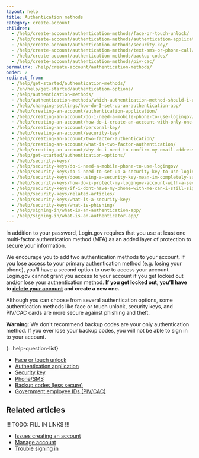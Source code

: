 ```yaml
---
layout: help
title: Authentication methods
category: create-account
children:
  - /help/create-account/authentication-methods/face-or-touch-unlock/
  - /help/create-account/authentication-methods/authentication-application/
  - /help/create-account/authentication-methods/security-key/
  - /help/create-account/authentication-methods/text-sms-or-phone-call/
  - /help/create-account/authentication-methods/backup-codes/
  - /help/create-account/authentication-methods/piv-cac/
permalink: /help/create-account/authentication-methods/
order: 2
redirect_from:
  - /help/get-started/authentication-methods/
  - /en/help/get-started/authentication-options/
  - /help/authentication-methods/
  - /help/authentication-methods/which-authentication-method-should-i-use/
  - /help/changing-settings/how-do-I-set-up-an-authentication-app/
  - /help/creating-an-account/authentication-application/
  - /help/creating-an-account/do-i-need-a-mobile-phone-to-use-logingov/
  - /help/creating-an-account/how-do-i-create-an-account-with-only-one-two-factor-authenticator/
  - /help/creating-an-account/personal-key/
  - /help/creating-an-account/security-key/
  - /help/creating-an-account/two-factor-authentication/
  - /help/creating-an-account/what-is-two-factor-authentication/
  - /help/creating-an-account/why-do-i-need-to-confirm-my-email-address-and-my-phone-number/
  - /help/get-started/authentication-options/
  - /help/security-keys/
  - /help/security-keys/do-i-need-a-mobile-phone-to-use-logingov/
  - /help/security-keys/do-i-need-to-set-up-a-security-key-to-use-logingov/
  - /help/security-keys/does-using-a-security-key-mean-im-completely-safe-from-phishing/
  - /help/security-keys/how-do-i-protect-my-logingov-account-with-a-security-key/
  - /help/security-keys/if-i-dont-have-my-phone-with-me-can-i-still-sign-in/
  - /help/security-keys/related-articles/
  - /help/security-keys/what-is-a-security-key/
  - /help/security-keys/what-is-phishing/
  - /help/signing-in/what-is-an-authentication-app/
  - /help/signing-in/what-is-an-authenticator-app/
---
```

In addition to your password, Login.gov requires that you use at  least one multi-factor authentication method (MFA) as an added layer of protection to secure your information.

We encourage you to add two authentication methods to your account. If you lose access to your primary authentication method (e.g. losing your phone), you’ll have a second option to use to access your account. Login.gov cannot grant you access to your account if you get locked out and/or lose your authentication method. **If you get locked out, you’ll have to [delete your account](/help/manage-your-account/delete-your-account/) and create a new one.**

Although you can choose from several authentication options, some authentication methods like face or touch unlock, security keys, and PIV/CAC cards are more secure against phishing and theft.

**Warning**: We don't recommend backup codes are your only authentication method. If you ever lose your backup codes, you will not be able to sign in to your account.

{: .help-question-list}
* [Face or touch unlock](/help/create-account/authentication-methods/face-or-touch-unlock/)
* [Authentication application](/help/create-account/authentication-methods/authentication-application/)
* [Security key](/help/create-account/authentication-methods/security-key/)
* [Phone/SMS](/help/create-account/authentication-methods/text-sms-or-phone-call/)
* [Backup codes (less secure)](/help/create-account/authentication-methods/backup-codes/)
* [Government employee IDs (PIV/CAC)](/help/create-account/authentication-methods/piv-cac/)

## Related articles

!!! TODO: FILL IN LINKS !!!
* [Issues creating an account](#)
* [Manage account](#)
* [Trouble signing in](#)
